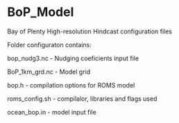 # BoP_Model
Bay of Plenty High-resolution Hindcast configuration files

Folder configuraton contains:

bop_nudg3.nc   - Nudging coeficients input file

BoP_1km_grd.nc - Model grid

bop.h          - compilation options for ROMS model

roms_config.sh - compilalor, libraries and flags used

ocean_bop.in   - model input file
